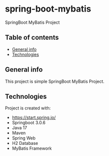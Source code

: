 # spring-boot-mybatis
SpringBoot MyBatis Project


## Table of contents
* [General info](#general-info)
* [Technologies](#technologies)



## General info
This project is simple SpringBoot MyBatis Project.

## Technologies
Project is created with: 
* https://start.spring.io/
* Springboot 3.0.6
* Java 17
* Maven
* Spring Web
* H2 Database
* MyBatis Framework

